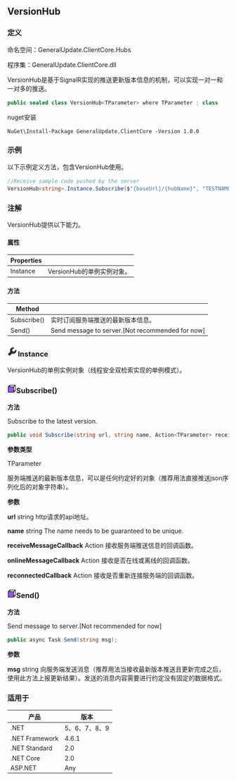 ## VersionHub

### 定义

命名空间：GeneralUpdate.ClientCore.Hubs

程序集：GeneralUpdate.ClientCore.dll



VersionHub是基于SignalR实现的推送更新版本信息的机制，可以实现一对一和一对多的推送。

```c#
public sealed class VersionHub<TParameter> where TParameter : class
```

nuget安装

```shell
NuGet\Install-Package GeneralUpdate.ClientCore -Version 1.0.0
```



### 示例

以下示例定义方法，包含VersionHub使用。

```c#
//Receive sample code pushed by the server
VersionHub<string>.Instance.Subscribe($"{baseUrl}/{hubName}", "TESTNAME", new Action<string>(GetMessage));
```



### 注解

VersionHub提供以下能力。

#### 属性

| Properties |                            |
| ---------- | -------------------------- |
| Instance   | VersionHub的单例实例对象。 |

#### 方法

| Method      |                                                  |
| ----------- | ------------------------------------------------ |
| Subscribe() | 实时订阅服务端推送的最新版本信息。               |
| Send()      | Send message to server.[Not recommended for now] |



### <img src="../imgs/property.png" alt="property" style="zoom:12%;" />Instance

VersionHub的单例实例对象（线程安全双检索实现的单例模式）。



### <img src="../imgs/func.png" alt="func" style="zoom:10%;" />Subscribe()

**方法**

Subscribe to the latest version.

```c#
public void Subscribe(string url, string name, Action<TParameter> receiveMessageCallback, Action<string> onlineMessageCallback = null, Action<string> reconnectedCallback = null);
```



**参数类型**

TParameter

服务端推送的最新版本信息，可以是任何约定好的对象（推荐用法直接推送json序列化后的对象字符串）。



**参数**

**url** string http请求的api地址。

**name** string The name needs to be guaranteed to be unique.

**receiveMessageCallback** Action<TParameter> 接收服务端推送信息的回调函数。

**onlineMessageCallback** Action<string> 接收是否在线或离线的回调函数。

**reconnectedCallback** Action<string> 接收是否重新连接服务端的回调函数。



### <img src="../imgs/func.png" alt="func" style="zoom:10%;" />Send()

**方法**

Send message to server.[Not recommended for now]

```c#
public async Task Send(string msg);
```



**参数**

**msg** string 向服务端发送消息（推荐用法当接收最新版本推送且更新完成之后，使用此方法上报更新结果）。发送的消息内容需要进行约定没有固定的数据格式。



### 适用于

| 产品           | 版本          |
| -------------- | ------------- |
| .NET           | 5、6、7、8、9 |
| .NET Framework | 4.6.1         |
| .NET Standard  | 2.0           |
| .NET Core      | 2.0           |
| ASP.NET        | Any           |
